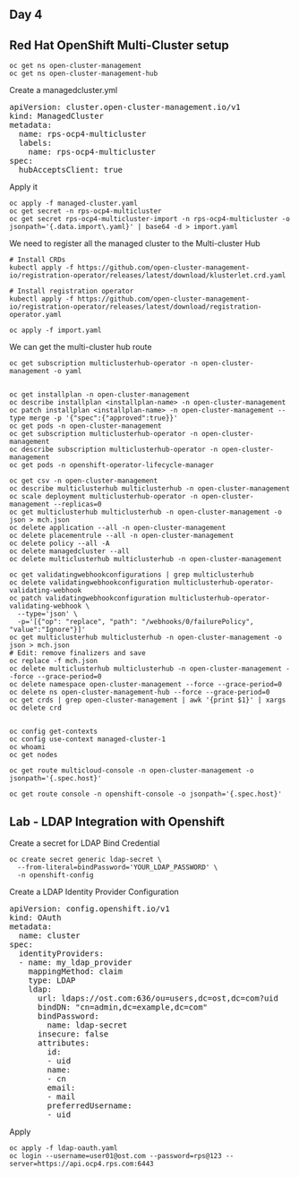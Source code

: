 ## Day 4

## Red Hat OpenShift Multi-Cluster setup

```
oc get ns open-cluster-management
oc get ns open-cluster-management-hub
```

Create a managedcluster.yml
<pre>
apiVersion: cluster.open-cluster-management.io/v1
kind: ManagedCluster
metadata:
  name: rps-ocp4-multicluster
  labels:
    name: rps-ocp4-multicluster
spec:
  hubAcceptsClient: true  
</pre>

Apply it
```
oc apply -f managed-cluster.yaml
oc get secret -n rps-ocp4-multicluster
oc get secret rps-ocp4-multicluster-import -n rps-ocp4-multicluster -o jsonpath='{.data.import\.yaml}' | base64 -d > import.yaml
```



We need to register all the managed cluster to the Multi-cluster Hub
```
# Install CRDs
kubectl apply -f https://github.com/open-cluster-management-io/registration-operator/releases/latest/download/klusterlet.crd.yaml

# Install registration operator
kubectl apply -f https://github.com/open-cluster-management-io/registration-operator/releases/latest/download/registration-operator.yaml

oc apply -f import.yaml
```

We can get the multi-cluster hub route
```
oc get subscription multiclusterhub-operator -n open-cluster-management -o yaml


oc get installplan -n open-cluster-management
oc describe installplan <installplan-name> -n open-cluster-management
oc patch installplan <installplan-name> -n open-cluster-management --type merge -p '{"spec":{"approved":true}}'
oc get pods -n open-cluster-management
oc get subscription multiclusterhub-operator -n open-cluster-management
oc describe subscription multiclusterhub-operator -n open-cluster-management
oc get pods -n openshift-operator-lifecycle-manager

oc get csv -n open-cluster-management
oc describe multiclusterhub multiclusterhub -n open-cluster-management
oc scale deployment multiclusterhub-operator -n open-cluster-management --replicas=0
oc get multiclusterhub multiclusterhub -n open-cluster-management -o json > mch.json
oc delete application --all -n open-cluster-management
oc delete placementrule --all -n open-cluster-management
oc delete policy --all -A
oc delete managedcluster --all
oc delete multiclusterhub multiclusterhub -n open-cluster-management

oc get validatingwebhookconfigurations | grep multiclusterhub
oc delete validatingwebhookconfiguration multiclusterhub-operator-validating-webhook
oc patch validatingwebhookconfiguration multiclusterhub-operator-validating-webhook \
  --type='json' \
  -p='[{"op": "replace", "path": "/webhooks/0/failurePolicy", "value":"Ignore"}]'
oc get multiclusterhub multiclusterhub -n open-cluster-management -o json > mch.json
# Edit: remove finalizers and save
oc replace -f mch.json
oc delete multiclusterhub multiclusterhub -n open-cluster-management --force --grace-period=0
oc delete namespace open-cluster-management --force --grace-period=0
oc delete ns open-cluster-management-hub --force --grace-period=0
oc get crds | grep open-cluster-management | awk '{print $1}' | xargs oc delete crd


oc config get-contexts
oc config use-context managed-cluster-1
oc whoami
oc get nodes

oc get route multicloud-console -n open-cluster-management -o jsonpath='{.spec.host}'

oc get route console -n openshift-console -o jsonpath='{.spec.host}'
```

## Lab - LDAP Integration with Openshift

Create a secret for LDAP Bind Credential
```
oc create secret generic ldap-secret \
  --from-literal=bindPassword='YOUR_LDAP_PASSWORD' \
  -n openshift-config
```

Create a LDAP Identity Provider Configuration
<pre>
apiVersion: config.openshift.io/v1
kind: OAuth
metadata:
  name: cluster
spec:
  identityProviders:
  - name: my_ldap_provider
    mappingMethod: claim
    type: LDAP
    ldap:
      url: ldaps://ost.com:636/ou=users,dc=ost,dc=com?uid
      bindDN: "cn=admin,dc=example,dc=com"
      bindPassword:
        name: ldap-secret
      insecure: false
      attributes:
        id:
        - uid
        name:
        - cn
        email:
        - mail
        preferredUsername:
        - uid
</pre>

Apply 
```
oc apply -f ldap-oauth.yaml
oc login --username=user01@ost.com --password=rps@123 --server=https://api.ocp4.rps.com:6443
```


